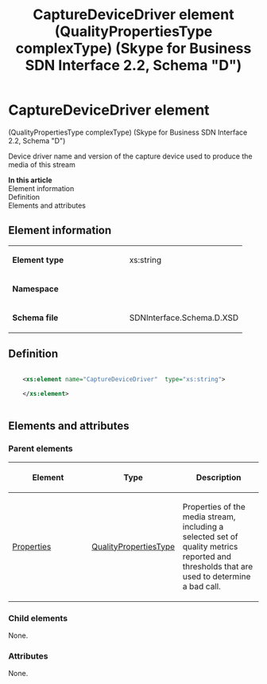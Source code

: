 ﻿---
title: CaptureDeviceDriver element (QualityPropertiesType complexType) (Skype for Business SDN Interface 2.2, Schema "D")
TOCTitle: CaptureDeviceDriver element
ms:assetid: f5829bac-c006-8001-da5d-5bfeca9d8d12
ms:mtpsurl: https://msdn.microsoft.com/en-us/library/Mt149443(v=office.16)
ms:contentKeyID: 65855390
ms.date: 08/24/2015
mtps_version: v=office.16
dev_langs:
- xml
---

# CaptureDeviceDriver element 

(QualityPropertiesType complexType) (Skype for Business SDN Interface 2.2, Schema \"D\")

Device driver name and version of the capture device used to produce the media of this stream


**In this article**  
Element information  
Definition  
Elements and attributes  

## Element information

<table>
<colgroup>
<col style="width: 50%" />
<col style="width: 50%" />
</colgroup>
<tbody>
<tr class="odd">
<td><p><strong>Element type</strong></p></td>
<td><p>xs:string</p></td>
</tr>
<tr class="even">
<td><p><strong>Namespace</strong></p></td>
<td><p></p></td>
</tr>
<tr class="odd">
<td><p><strong>Schema file</strong></p></td>
<td><p>SDNInterface.Schema.D.XSD</p></td>
</tr>
</tbody>
</table>


## Definition

``` xml

    <xs:element name="CaptureDeviceDriver"  type="xs:string">
    
    </xs:element>
  
```

## Elements and attributes

### Parent elements

<table>
<colgroup>
<col style="width: 33%" />
<col style="width: 33%" />
<col style="width: 33%" />
</colgroup>
<thead>
<tr class="header">
<th><p>Element</p></th>
<th><p>Type</p></th>
<th><p>Description</p></th>
</tr>
</thead>
<tbody>
<tr class="odd">
<td><p><a href="properties-element-qualitytype-complextype-skype-for-business-sdn-interface-2-2-schema-d.md">Properties</a></p></td>
<td><p><a href="qualitypropertiestype-complextype-skype-for-business-sdn-interface-2-2-schema-d.md">QualityPropertiesType</a></p></td>
<td><p>Properties of the media stream, including a selected set of quality metrics reported and thresholds that are used to determine a bad call.</p></td>
</tr>
</tbody>
</table>


### Child elements

None.

### Attributes

None.

